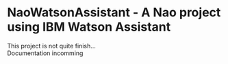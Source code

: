 # NaoWatsonAssistant - A Nao project using IBM Watson Assistant

This project is not quite finish...  
Documentation incomming
